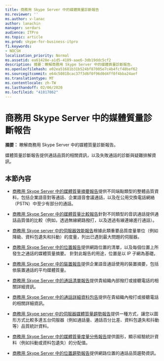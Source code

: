 ```yaml
---
title: 商務用 Skype Server 中的媒體質量診斷報告
ms.reviewer: ''
ms.author: v-lanac
author: lanachin
manager: serdars
audience: ITPro
ms.topic: article
ms.prod: skype-for-business-itpro
f1.keywords:
- NOCSH
localization_priority: Normal
ms.assetid: ea61428e-a1d5-4189-aae6-3db19ddc5cf2
description: 摘要：瞭解商務用 Skype Server 中的媒體質量診斷報告。
ms.openlocfilehash: e02ea51681b31b524bf87005e7c4b4fcf48bef62
ms.sourcegitcommit: e64c50818cac37f3d6f0f96d0d4ff0f4bba24aef
ms.translationtype: MT
ms.contentlocale: zh-TW
ms.lasthandoff: 02/06/2020
ms.locfileid: "41817862"
---
```

# <a name="media-quality-diagnostic-reports-in-skype-for-business-server"></a>商務用 Skype Server 中的媒體質量診斷報告
 
**摘要：** 瞭解商務用 Skype Server 中的媒體質量診斷報告。
  
媒體質量診斷報告提供通話品質的相關資訊，以及失敗通話的診斷與疑難排解資訊。
  
## <a name="in-this-section"></a>本節內容

- [商務用 Skype Server 中的媒體質量摘要報告](summary.md)提供不同端點類型的整體品質資料，包括企業語音對等通話、企業語音會議通話，以及在公用交換電話網絡（PSTN）中至少有部分的通話。
    
- [商務用 Skype Server 中的媒體質量比較報告](comparison.md)針對不同類型的音訊通話提供通話品質值的比較（例如，透過無線網路撥打，以及透過有線連線進行通話）。
    
- [商務用 Skype server 中的伺服器效能報告](server-performance.md)根據此類重要品質度量單位（例如降級、資料包遺失和抖動）的度量，列出已遇到最大問題的伺服器。
    
- [商務用 Skype Server 中的位置報告](location-report.md)提供網路位置的清單，以及每個位置上所發生之通話的媒體質量摘要。 針對此報告的用途，位置是以 IP 子網為基礎。
    
- [商務用 Skype Server 中的裝置報告](device-report.md)提供企業語音通話使用的裝置摘要，包括依裝置通話的平均媒體質量。
    
- [商務用 Skype Server 中的通話清單報告](call-list-report-0.md)提供貴組織內部撥打或接聽電話的相關詳細資訊。
    
- [商務用 Skype Server 中的通話詳細資料包告](call-detail-report.md)提供在貴組織內撥打或接聽電話的相關詳細資訊。
    
- [商務用 Skype server 中的伺服器媒體質量趨勢報告](server-media-quality-trend-report.md)提供一種方式，讓您以圖形方式比較多達五台伺服器（例如通話量、通話百分比差、資料包遺失和抖動等）品質統計資料。
    
- [商務用 Skype Server 中的媒體質量度量分佈報告](media-quality-metrics-distribution-report.md)提供圖形，顯示經驗統計資料（例如抖動或資料包遺失）的分配值。
    
- [商務用 Skype Server 中的位置趨勢報告](location-trend-report.md)提供網路位置的通話品質趨勢資訊。
    

